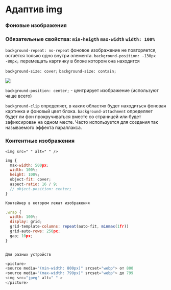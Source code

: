 # Адаптив img

### Фоновые изображения
### Обязательные свойства:  `min-heigth` `max-width` `width: 100%`

 `background-repeat: no-repeat` фоновое изображение не повторяется, остаётся только одно внутри элемента.
 `background-position: -130px -80px;` перемещать  картинку в блоке котором она находится

`background-size: cover;` `background-size: contain;`

![](https://doka.guide/css/background-size/images/contain-and-cover-1200w.webp)

 `background-position: center;` - центрирует изображение (используют чаще всего)

 `background-clip` определяет, в каких областях будет находиться фоновая картинка и фоновый цвет блока.
  `background-attachment` определяет будет ли фон прокручиваться вместе со страницей или будет зафиксирован на одном месте. Часто используется для создания так называемого эффекта параллакса.

### Контентные изображения

`<img src=" " alt=" " />`

```javascript
img {
  max-width: 500px;
  width: 100%;
  height: 100%;
  object-fit: cover;
  aspect-ratio: 16 / 9;
  // object-position: center;
}

Контейнер в котором лежат изображения

.wrap {
  width: 100%;
  display: grid;
  grid-template-columns: repeat(auto-fit, minmax(1fr))
  grid-auto-rows: 250px;
  gap; 10px;
}


Для разных устройств

<picture>
<source media="(min-width: 800px)" srcset="webp"> от 800
<source media="(max-width: 799px)" srcset="webp"> до 799
<img src="jpeg" alt=" " >
</picture>
```
